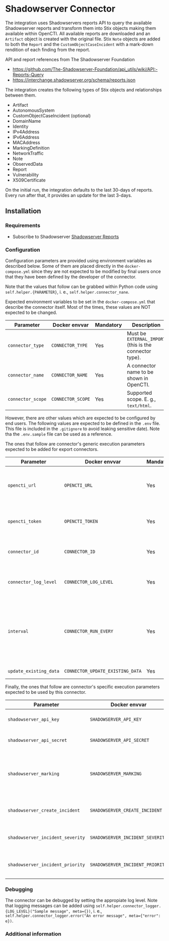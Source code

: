 # Shadowserver Connector

The integration uses Shadowservers reports API to query the available Shadowserver reports and transform them into Stix
objects making them available within OpenCTI. All available reports are downloaded and an `Artifact` object is created
with the original file. Stix `Note` objects are added to both the `Report` and the `CustomObjectCaseIncident` with a
mark-down rendition of each finding from the report.

API and report references from The Shadowserver Foundation

- https://github.com/The-Shadowserver-Foundation/api_utils/wiki/API:-Reports-Query
- https://interchange.shadowserver.org/schema/reports.json

The integration creates the following types of Stix objects and relationships between them.

- Artifact
- AutonomousSystem
- CustomObjectCaseIncident (optional)
- DomainName
- Identity
- IPv4Address
- IPv6Address
- MACAddress
- MarkingDefinition
- NetworkTraffic
- Note
- ObservedData
- Report
- Vulnerability
- X509Certificate

On the initial run, the integration defaults to the last 30-days of reports. Every run after that, it provides an update
for the last 3-days.

## Installation

### Requirements

- Subscribe to
  Shadowserver [Shadowserver Reports](https://www.shadowserver.org/what-we-do/network-reporting/get-reports/)

### Configuration

Configuration parameters are provided using environment variables as described below.
Some of them are placed directly in the `docker-compose.yml` since they are not expected to be modified by final users
once that they have been defined by the developer of the connector.

Note that the values that follow can be grabbed within Python code using `self.helper.{PARAMETER}`, i. e.,
`self.helper.connector_nane`.

Expected environment variables to be set in the  `docker-compose.yml` that describe the connector itself.
Most of the times, these values are NOT expected to be changed.

| Parameter         | Docker envvar     | Mandatory | Description                                             |
|-------------------|-------------------|-----------|---------------------------------------------------------|
| `connector_type`  | `CONNECTOR_TYPE`  | Yes       | Must be `EXTERNAL_IMPORT` (this is the connector type). |
| `connector_name`  | `CONNECTOR_NAME`  | Yes       | A connector name to be shown in OpenCTI.                |
| `connector_scope` | `CONNECTOR_SCOPE` | Yes       | Supported scope. E. g., `text/html`.                    |

However, there are other values which are expected to be configured by end users.
The following values are expected to be defined in the `.env` file.
This file is included in the `.gitignore` to avoid leaking sensitive date).
Note tha the `.env.sample` file can be used as a reference.

The ones that follow are connector's generic execution parameters expected to be added for export connectors.

| Parameter              | Docker envvar                    | Mandatory | Description                                                                                                                                                                   |
|------------------------|----------------------------------|-----------|-------------------------------------------------------------------------------------------------------------------------------------------------------------------------------|
| `opencti_url`          | `OPENCTI_URL`                    | Yes       | The URL of the OpenCTI platform. Note that final `/` should be avoided. Example value: `http://opencti:8080`                                                                  |
| `opencti_token`        | `OPENCTI_TOKEN`                  | Yes       | The default admin token configured in the OpenCTI platform parameters file.                                                                                                   |
| `connector_id`         | `CONNECTOR_ID`                   | Yes       | A valid arbitrary `UUIDv4` that must be unique for this connector.                                                                                                            |
| `connector_log_level`  | `CONNECTOR_LOG_LEVEL`            | Yes       | The log level for this connector, could be `debug`, `info`, `warn` or `error` (less verbose).                                                                                 |
| `interval`             | `CONNECTOR_RUN_EVERY`            | Yes       | The time unit is represented by a single character at the end of the string: d for days, h for hours, m for minutes, and s for seconds. e.g., 30s is 30 seconds. 1d is 1 day. |
| `update_existing_data` | `CONNECTOR_UPDATE_EXISTING_DATA` | Yes       | Whether to update known existing data.                                                                                                                                        |

Finally, the ones that follow are connector's specific execution parameters expected to be used by this connector.

| Parameter                        | Docker envvar                    | Mandatory | Description                                                                       |
|----------------------------------|----------------------------------|-----------|-----------------------------------------------------------------------------------|
| `shadowserver_api_key`           | `SHADOWSERVER_API_KEY`           | Yes       | The API key for Shadowserver.                                                     |
| `shadowserver_api_secret`        | `SHADOWSERVER_API_SECRET`        | Yes       | The API secret for Shadowserver.                                                  |
| `shadowserver_marking`           | `SHADOWSERVER_MARKING`           | Yes       | The marking for the data, e.g., `TLP:CLEAR`, `TLP:GREEN`, `TLP:AMBER`, `TLP:RED`. |
| `shadowserver_create_incident`   | `SHADOWSERVER_CREATE_INCIDENT`   | Yes       | Whether to create an incident (`true` or `false`).                                |
| `shadowserver_incident_severity` | `SHADOWSERVER_INCIDENT_SEVERITY` | Yes       | The severity of the incident, e.g., `low` (Default: `low`).                       |
| `shadowserver_incident_priority` | `SHADOWSERVER_INCIDENT_PRIORITY` | Yes       | The priority of the incident, e.g., `P4` (Default: `P4`).                         |                         

### Debugging ###

The connector can be debugged by setting the appropiate log level.
Note that logging messages can be added using `self.helper.connector_logger.{LOG_LEVEL}("Sample message", meta={})`, i.
e., `self.helper.connector_logger.error("An error message", meta={"error": e})`.

<!-- Any additional information to help future users debug and report detailed issues concerning this connector -->

### Additional information

<!--
Any additional information about this connector
* What information is ingested/updated/changed
* What should the user take into account when using this connector
* ...
-->
